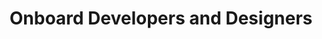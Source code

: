 ---
layout: best-practice
title: "Onboard Developers and Designers"
order: 80
icon: /assets/climate-icons/Icon-CollabCrea.svg
number: "07"

section: Embed Sustainability Into Your Rituals
chapter-tag: embed-rituals

previous-page: include-the-planet-in-your-brief
next-page: case-study-brussels-environment


matter: |
  Product managers have significant influence over the ‘Definition of Ready’ and the ‘Definition of Done’. Embedding climate considerations into your day-to-day product design and development process will drive a culture of sustainability in your business. This will set the tone and expectations for the acceptable practices and values the team should aim for and provide clear frameworks to follow during planning, design, development, and release phases.

do: |
  - Create Internal training or leverage from existing ones on key environmental priorities, and deliver these trainings on a regular basis

  - Provide a learning resource portal (internal wiki) as a shared source of information relevant to your team. Add to existing knowledge base if already in place

  - Define a [weight budget](https://www.wholegraindigital.com/blog/how-to-page-weight-budget/) (in KBs) or carbon budget (in CO2e) to respect in your Definition of Ready (DOR) on a certain page or scenario

  - Choose the right tools to measure test case and acceptance criteria (more in [Track your digital footprint](track-your-digital-footprint))

  - Make sure it includes front-end and back-end impact

  - Verify if best environmental practices have been embedded into the user story (e.g. [Avoid obsolescence tactics](https://www.notion.so/Avoid-obsolescence-tactics-152e32ff00fd81aab06ce79091a16f28?pvs=21), verify usage of multimedia, [**Optimize multimedia files**](https://www.notion.so/Optimize-multimedia-files-152e32ff00fd81e0b8ead3a3de07328e?pvs=21), [**Minimize data transfer**](https://www.notion.so/Minimize-data-transfer-152e32ff00fd8110aeede57361404a66?pvs=21) by applying a "minimum by default" approach for specs, etc.), more on this in the next 2 chapters

  - Run tests to verify if best environmental practices have been implemented correctly

  - Identify when and why the DOR or Definition of Done (DOD) are not followed and leverage this learning opportunity to identify challenges, clarify concepts, and refine your product process

  - Share successes during sprint reviews or demos, highlighting the environmental value created and the value for the business, users, and the environment

  - Use a sprint review or demo to excite your stakeholders over the benefits and impact of your environmental improvements or achievements

  - Discuss climate success, surprises, and failures with your squad during the sprint retrospective. Sustainable Design will likely be a new skill and add new considerations for everyone. The retrospective is a great opportunity to improve, learn from each other, clarify climate concepts, etc.

  - Monitor environmental impact after each release/sprint

  - Look at which features are not used, and remove them. That will be less features to maintain and devs should be happy!

  - Co-create your internal low-carbon and low-impact playbook, toolkit or manifesto with your team. Include repositories of best practices.

success: |
  - 🌍 Collective efforts to gauge and reduce ecological footprints
  
  - 🧑💰 Efficient utilization of data centers and servers for greener operations
  
  - Your team understands the product's impact and is aligned on key leverage points for impact reduction

consider: |
  Focus on starting small and building momentum with your team if it’s not possible to implement all the best environmental practices at first.  Spend time with your team to ensure all members understand the impact your product has on the planet. Consider prioritizing a spike to [**Choose the right metrics**](choose-the-right-metrics) your team would be able to advocate for. As your team gets excited with the results and sees value in the approach and its impact, it will become easier to raise the standards. 

  We recommend you find ways to track the adoption of sustainable practices in your team over time and across the other product teams. Having a visible and tangible way to measure it will make it easier to identify and address challenges. We recommend that you look out for solutions that can help you not only create your climate playbook (like what you’re reading) or toolkit, but also disseminate it throughout the organization and teams. See [tools](https://www.notion.so/a4d8f3730f2143edaacdf090f8b98b8d?pvs=21) page for a list of solutions.
---